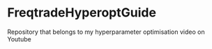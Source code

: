 # FreqtradeHyperoptGuide
Repository that belongs to my hyperparameter optimisation video on Youtube



